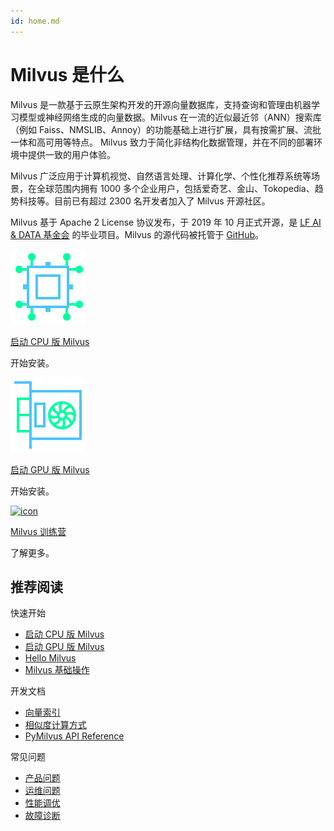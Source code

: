 ```yaml
---
id: home.md
---
```


# Milvus 是什么

Milvus 是一款基于云原生架构开发的开源向量数据库，支持查询和管理由机器学习模型或神经网络生成的向量数据。Milvus 在一流的近似最近邻（ANN）搜索库（例如 Faiss、NMSLIB、Annoy）的功能基础上进行扩展，具有按需扩展、流批一体和高可用等特点。 Milvus 致力于简化非结构化数据管理，并在不同的部署环境中提供一致的用户体验。

Milvus 广泛应用于计算机视觉、自然语言处理、计算化学、个性化推荐系统等场景，在全球范围内拥有 1000 多个企业用户，包括爱奇艺、金山、Tokopedia、趋势科技等。目前已有超过 2300 名开发者加入了 Milvus 开源社区。

Milvus 基于 Apache 2 License 协议发布，于 2019 年 10 月正式开源，是 [LF AI & DATA 基金会](https://lfaidata.foundation/) 的毕业项目。Milvus 的源代码被托管于 [GitHub](https://github.com/milvus-io/milvus)。

<div class="card-wrapper">

<div class="start_card_container">
  <a href="milvus_docker-cpu.md">
    <img  src="../../../assets/cpu_only.svg" alt="icon" />
    <p class="link-btn">启动 CPU 版 Milvus <i class="fas fa-chevron-circle-right"></i></p>
  </a>
  <p>开始安装。</p>
</div>

<div class="start_card_container">
  <a href="example_code.md">
    <img  src="../../../assets/gpu_enabled.svg" alt="icon" />
    <p class="link-btn">启动 GPU 版 Milvus <i class="fas fa-chevron-circle-right"></i></p>
  </a>
  <p>开始安装。</p>
</div>

<div class="start_card_container">
  <a href="/bootcamp">
    <img  src="../../../assets/bootcamps.png" alt="icon" />
    <p class="link-btn">Milvus 训练营 <i class="fas fa-chevron-circle-right"></i></p>
  </a>
  <p>
  了解更多。
  </p>
</div>

</div>

## 推荐阅读

<div class="doc-home-recommend-section">

<div class="recomment-item">
  <p>快速开始</p>

- [启动 CPU 版 Milvus](milvus_docker-cpu.md)
- [启动 GPU 版 Milvus](milvus_docker-gpu.md)
- [Hello Milvus](example_code.md)
- [Milvus 基础操作](connect_milvus_python.md)
</div>

<div class="recomment-item">
  <p>开发文档</p>

- [向量索引](index.md)
- [相似度计算方式](metric.md)
- [PyMilvus API Reference](https://milvus.io/api-reference/pymilvus/v1.1.2/install.html)
</div>

<div class="recomment-item">
  <p>常见问题</p>

- [产品问题](product_faq.md)
- [运维问题](operational_faq.md)
- [性能调优](performance_faq.md)
- [故障诊断](troubleshoot.md)
</div>



